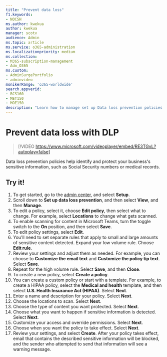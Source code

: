 ```yaml
---
title: "Prevent data loss"
f1.keywords:
- NOCSH
ms.author: kwekua
author: kwekua
manager: scotv
audience: Admin
ms.topic: article
ms.service: o365-administration
ms.localizationpriority: medium
ms.collection: 
- M365-subscription-management 
- Adm_O365
ms.custom: 
- AdminSurgePortfolio
- adminvideo
monikerRange: 'o365-worldwide'
search.appverid:
- BCS160
- MET150
- MOE150
description: "Learn how to manage set up Data loss prevention policies."
---
```


# Prevent data loss with DLP

> [!VIDEO https://www.microsoft.com/videoplayer/embed/RE3TGvL?autoplay=false]

Data loss prevention policies help identify and protect your business's sensitive information, such as Social Security numbers or medical records. 

## Try it!

1. To get started, go to the [admin center](https://admin.microsoft.com), and select **Setup**.
1. Scroll down to **Set up data loss prevention**, and then select **View**, and then **Manage**.
1. To edit a policy, select it, choose **Edit policy**, then select what to change. For example, select **Locations** to change what gets scanned.
1. To enable scanning for content in Microsoft Teams, turn the toggle switch to the **On** position, and then select **Save**.
1. To edit policy settings, select **Edit**.
1. You'll need to set separate rules that apply to small and large amounts of sensitive content detected. Expand your low volume rule. Choose **Edit rule**.
1. Review your settings and adjust them as needed. For example, you can choose to **Customize the email text** and **Customize the policy tip text**. Select **Save**.
1. Repeat for the high volume rule. Select **Save**, and then **Close**.
1. To create a new policy, select **Create a policy**.
1. You can create a custom policy or start with a template. For example, to create a HIPAA policy, select the **Medical and health** template, and then select **U.S. Health Insurance Act (HIPAA)**. Select **Next**.
1. Enter a name and description for your policy. Select **Next**.
1. Choose the locations to scan. Select **Next**.
1. Choose the type of content you want protected. Select **Next**.
1. Choose what you want to happen if sensitive information is detected. Select **Next**.
1. Customize your access and override permissions. Select **Next**.
1. Choose when you want the policy to take effect. Select **Next**.
1. Review your settings, and select **Create**. After your policy takes effect, email that contains the described sensitive information will be blocked, and the sender who attempted to send that information will see a warning message.